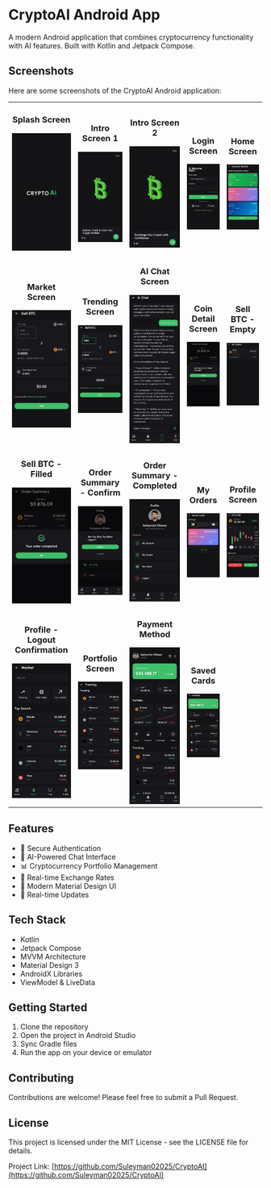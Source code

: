 # CryptoAI Android App

A modern Android application that combines cryptocurrency functionality with AI features. Built with Kotlin and Jetpack Compose.

## Screenshots

Here are some screenshots of the CryptoAI Android application:

<table>
  <tr>
    <td align="center">
      <h3>Splash Screen</h3>
      <img src="screenshots/IMG-20250615-WA0024.jpg" alt="Splash Screen" width="150">
    </td>
    <td align="center">
      <h3>Intro Screen 1</h3>
      <img src="screenshots/IMG-20250615-WA0025.jpg" alt="Intro Screen 1" width="150">
    </td>
    <td align="center">
      <h3>Intro Screen 2</h3>
      <img src="screenshots/IMG-20250615-WA0026.jpg" alt="Intro Screen 2" width="150">
    </td>
    <td align="center">
      <h3>Login Screen</h3>
      <img src="screenshots/IMG-20250615-WA0027.jpg" alt="Login Screen" width="150">
    </td>
    <td align="center">
      <h3>Home Screen</h3>
      <img src="screenshots/IMG-20250615-WA0033.jpg" alt="Home Screen" width="150">
    </td>
  </tr>
  <tr>
    <td align="center">
      <h3>Market Screen</h3>
      <img src="screenshots/IMG-20250615-WA0036.jpg" alt="Market Screen" width="150">
    </td>
    <td align="center">
      <h3>Trending Screen</h3>
      <img src="screenshots/IMG-20250615-WA0035.jpg" alt="Trending Screen" width="150">
    </td>
    <td align="center">
      <h3>AI Chat Screen</h3>
      <img src="screenshots/IMG-20250615-WA0039.jpg" alt="AI Chat Screen" width="150">
    </td>
    <td align="center">
      <h3>Coin Detail Screen</h3>
      <img src="screenshots/IMG-20250615-WA0037.jpg" alt="Coin Detail Screen" width="150">
    </td>
    <td align="center">
      <h3>Sell BTC - Empty</h3>
      <img src="screenshots/IMG-20250615-WA0038.jpg" alt="Sell BTC Empty" width="150">
    </td>
  </tr>
  <tr>
    <td align="center">
      <h3>Sell BTC - Filled</h3>
      <img src="screenshots/IMG-20250615-WA0040.jpg" alt="Sell BTC Filled" width="150">
    </td>
    <td align="center">
      <h3>Order Summary - Confirm</h3>
      <img src="screenshots/IMG-20250615-WA0043.jpg" alt="Order Summary Confirm" width="150">
    </td>
    <td align="center">
      <h3>Order Summary - Completed</h3>
      <img src="screenshots/IMG-20250615-WA0041.jpg" alt="Order Summary Completed" width="150">
    </td>
    <td align="center">
      <h3>My Orders</h3>
      <img src="screenshots/IMG-20250615-WA0042.jpg" alt="My Orders" width="150">
    </td>
    <td align="center">
      <h3>Profile Screen</h3>
      <img src="screenshots/IMG-20250615-WA0032.jpg" alt="Profile Screen" width="150">
    </td>
  </tr>
  <tr>
    <td align="center">
      <h3>Profile - Logout Confirmation</h3>
      <img src="screenshots/IMG-20250615-WA0031.jpg" alt="Profile Logout Confirmation" width="150">
    </td>
    <td align="center">
      <h3>Portfolio Screen</h3>
      <img src="screenshots/IMG-20250615-WA0028.jpg" alt="Portfolio Screen" width="150">
    </td>
    <td align="center">
      <h3>Payment Method</h3>
      <img src="screenshots/IMG-20250615-WA0030.jpg" alt="Payment Method" width="150">
    </td>
    <td align="center">
      <h3>Saved Cards</h3>
      <img src="screenshots/IMG-20250615-WA0029.jpg" alt="Saved Cards" width="150">
    </td>
    <td></td>
  </tr>
</table>

## Features

- 🔐 Secure Authentication
- 💬 AI-Powered Chat Interface
- 📊 Cryptocurrency Portfolio Management
- 💱 Real-time Exchange Rates
- 📱 Modern Material Design UI
- 🔄 Real-time Updates

## Tech Stack

- Kotlin
- Jetpack Compose
- MVVM Architecture
- Material Design 3
- AndroidX Libraries
- ViewModel & LiveData

## Getting Started

1. Clone the repository
2. Open the project in Android Studio
3. Sync Gradle files
4. Run the app on your device or emulator

## Contributing

Contributions are welcome! Please feel free to submit a Pull Request.

## License

This project is licensed under the MIT License - see the LICENSE file for details.

Project Link: [https://github.com/Suleyman02025/CryptoAI](https://github.com/Suleyman02025/CryptoAI) 